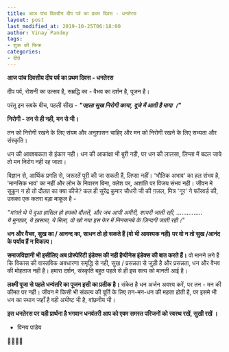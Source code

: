 ```yaml
---
title: आज पांच दिवसीय दीप पर्व का प्रथम दिवस - धनतेरस
layout: post
last_modified_at: 2019-10-25T06:18:00
author: Vinay Pandey
tags:
- शुक्र की फिक्र
categories:
- दीर्घ
---
```

**आज पांच दिवसीय दीप पर्व का प्रथम दिवस - धनतेरस**

दीप पर्व, रोशनी का उत्सव है, सम्रद्धि का - वैभव का दर्शन है, पूजन है। 

परंतु इन सबके बीच, पहली सीख -
***"पहला सुख निरोगी काया,***
***दूजे में आती है माया ।"***


**निरोगी - तन से ही नही, मन से भी।** 

तन को निरोगी रखने के लिए संयम और अनुशासन चाहिए और मन को निरोगी रखने के लिए सभ्यता और संस्कृति। 

धन की आवश्यकता से इंकार नही। धन की आकांक्षा भी बुरी नही, पर धन की लालसा, लिप्सा में बदल जाये तो मन निरोग नही रह जाता। 

विज्ञान से, आर्थिक प्रगति से, जरूरतें पूरी की जा सकती हैं, लिप्सा नहीं। 'भौतिक अभाव' का हल संभव है, 'मानसिक भाव' का नहीं और लोभ के निवारण बिना, क्लेश पर, अशांति पर विजय संभव नही। जीवन मे सुकून न हो तो दौलत का क्या कीजे? कल ही सुरेंद्र कुमार चौधरी जी की ग़ज़ल, मित्र 'नूर' ने फॉरवर्ड की, उसका एक कतरा बड़ा माकूल है -

*"मांगते थे ये दुआ हासिल हो हमको दौलतें,*
*और जब आयी अमीरी, शायरी जाती रही,*
...............  
*ये मुनाफ़ा, ये ख़सारा, ये मिला, वो खो गया*
*इस फेर में निनयानबे के ज़िन्दगी जाती रही।"*

**धन और वैभव, सुख का / आनन्द का, साधन तो हो सकते हैं (वो भी आवश्यक नही) पर वो न तो सुख /आनंद के पर्याय हैं न विकल्प।** 

**समाजविज्ञानी भी इसीलिए अब प्रोस्पेरिटी इंडेक्स की नही हैप्पीनेस इंडेक्स की बात करते हैं।** वो मानने लगे हैं कि विकास की वास्तविक अवधारणा समृद्धि से नही, सुख / प्रसन्नता से जुड़ी है और प्रसन्नता, धन और वैभव की मोहताज नही है। हमारा दर्शन, संस्कृति बहुत पहले से ही इस सत्य को मानती आई है। 

**लक्ष्मी पूजा से पहले धन्वंतरि  का पूजन इसी का प्रतीक है।** संकेत है धन अर्जन अवश्य करें, पर तन - मन की कीमत पर नही। जीवन मे किसी भी संकल्प की पूर्ति के लिए तन-मन-धन की महत्ता होती है, पर इसमे भी धन का स्थान जहाँ है वही अभीष्ट भी है, वांछनीय भी। 

**इस धनतेरस पर यही प्रार्थना है भगवान धनवंतरी आप को एवम समस्त परिजनों को स्वस्थ रखें, सुखी रखें ।**

- विनय पांडेय

🙏🌷🌷🙏


